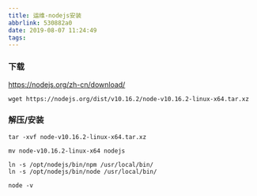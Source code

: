 ```yaml
---
title: 运维-nodejs安装
abbrlink: 530882a0
date: 2019-08-07 11:24:49
tags:
---
```


### 下载
https://nodejs.org/zh-cn/download/
```
wget https://nodejs.org/dist/v10.16.2/node-v10.16.2-linux-x64.tar.xz
```

### 解压/安装
```
tar -xvf node-v10.16.2-linux-x64.tar.xz

mv node-v10.16.2-linux-x64 nodejs

ln -s /opt/nodejs/bin/npm /usr/local/bin/
ln -s /opt/nodejs/bin/node /usr/local/bin/

node -v
```


